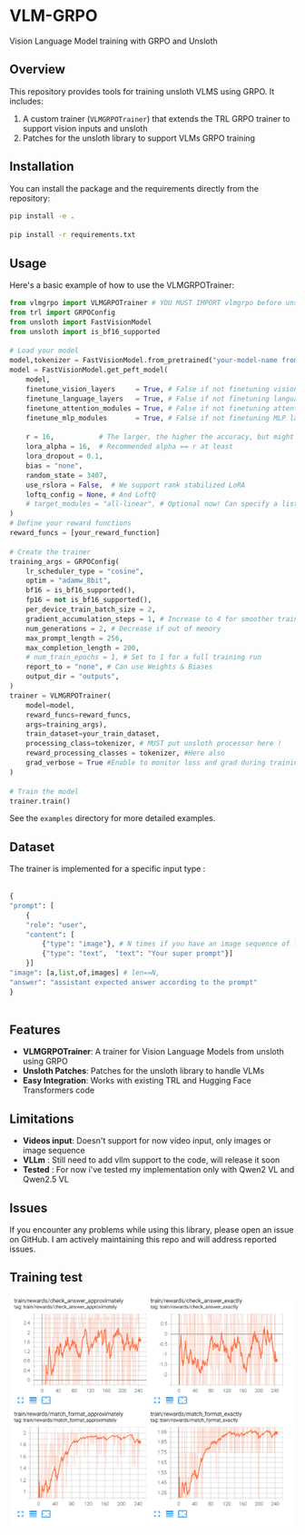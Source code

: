 # VLM-GRPO

Vision Language Model training with GRPO and Unsloth

## Overview

This repository provides tools for training unsloth VLMS using GRPO. It includes:

1. A custom trainer (`VLMGRPOTrainer`) that extends the TRL GRPO trainer to support vision inputs and unsloth
2. Patches for the unsloth library to support VLMs GRPO training

## Installation

You can install the package and the requirements directly from the repository:

```bash
pip install -e .

pip install -r requirements.txt
```

## Usage

Here's a basic example of how to use the VLMGRPOTrainer:

```python
from vlmgrpo import VLMGRPOTrainer # YOU MUST IMPORT vlmgrpo before unsloth
from trl import GRPOConfig
from unsloth import FastVisionModel
from unsloth import is_bf16_supported

# Load your model
model,tokenizer = FastVisionModel.from_pretrained("your-model-name from unsloth available VLMs")
model = FastVisionModel.get_peft_model(
    model,
    finetune_vision_layers     = True, # False if not finetuning vision layers
    finetune_language_layers   = True, # False if not finetuning language layers
    finetune_attention_modules = True, # False if not finetuning attention layers
    finetune_mlp_modules       = True, # False if not finetuning MLP layers

    r = 16,           # The larger, the higher the accuracy, but might overfit
    lora_alpha = 16,  # Recommended alpha == r at least
    lora_dropout = 0.1,
    bias = "none",
    random_state = 3407,
    use_rslora = False,  # We support rank stabilized LoRA
    loftq_config = None, # And LoftQ
    # target_modules = "all-linear", # Optional now! Can specify a list if needed
)
# Define your reward functions
reward_funcs = [your_reward_function]

# Create the trainer
training_args = GRPOConfig(
    lr_scheduler_type = "cosine",
    optim = "adamw_8bit",
    bf16 = is_bf16_supported(),
    fp16 = not is_bf16_supported(),
    per_device_train_batch_size = 2,
    gradient_accumulation_steps = 1, # Increase to 4 for smoother training
    num_generations = 2, # Decrease if out of memory
    max_prompt_length = 256,
    max_completion_length = 200,
    # num_train_epochs = 1, # Set to 1 for a full training run
    report_to = "none", # Can use Weights & Biases
    output_dir = "outputs",
)
trainer = VLMGRPOTrainer(
    model=model,
    reward_funcs=reward_funcs,
    args=training_args),
    train_dataset=your_train_dataset,
    processing_class=tokenizer, # MUST put unsloth processor here !
    reward_processing_classes = tokenizer, #Here also
    grad_verbose = True #Enable to monitor loss and grad during training 
)

# Train the model
trainer.train()
```

See the `examples` directory for more detailed examples.
## Dataset

The trainer is implemented for a specific input type : 

```python

{
"prompt": [
    {
    "role": "user",
    "content": [
        {"type": "image"}, # N times if you have an image sequence of length N
        {"type": "text",  "text": "Your super prompt"}]
    }]
"image": [a,list,of,images] # len==N,
"answer": "assistant expected answer according to the prompt"
}



```

## Features

- **VLMGRPOTrainer**: A trainer for Vision Language Models from unsloth using GRPO
- **Unsloth Patches**: Patches for the unsloth library to handle VLMs
- **Easy Integration**: Works with existing TRL and Hugging Face Transformers code

## Limitations
- **Videos input**: Doesn't support for now video input, only images or image sequence
- **VLLm** : Still need to add vllm support to the code, will release it soon
- **Tested** : For now i've tested my implementation only with Qwen2 VL and Qwen2.5 VL


## Issues

If you encounter any problems while using this library, please open an issue on GitHub. I am actively maintaining this repo and will address reported issues.


## Training test

![Training test](images/tensorboard_240.png)
